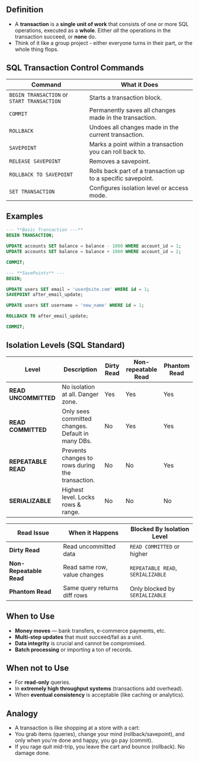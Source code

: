 ## Definition

- A **transaction** is a **single unit of work** that consists of one or more SQL operations, executed as a **whole**. Either *all* the operations in the transaction succeed, or **none** do.
- Think of it like a group project - either everyone turns in their part, or the whole thing flops.

## SQL Transaction Control Commands

| Command | What it Does |
| --- | --- |
| `BEGIN TRANSACTION` or `START TRANSACTION` | Starts a transaction block. |
| `COMMIT` | Permanently saves all changes made in the transaction. |
| `ROLLBACK` | Undoes all changes made in the current transaction. |
| `SAVEPOINT` | Marks a point within a transaction you can roll back to. |
| `RELEASE SAVEPOINT` | Removes a savepoint. |
| `ROLLBACK TO SAVEPOINT` | Rolls back part of a transaction up to a specific savepoint. |
| `SET TRANSACTION` | Configures isolation level or access mode. |
## **Examples**

```sql
--- **Basic Transaction ---**
BEGIN TRANSACTION;

UPDATE accounts SET balance = balance - 1000 WHERE account_id = 1;
UPDATE accounts SET balance = balance + 1000 WHERE account_id = 2;

COMMIT;

--- **SavePoints** ---
BEGIN;

UPDATE users SET email = 'user@site.com' WHERE id = 1;
SAVEPOINT after_email_update;

UPDATE users SET username = 'new_name' WHERE id = 1;

ROLLBACK TO after_email_update;

COMMIT;

```
## Isolation Levels (SQL Standard)

| Level                | Description                                       | Dirty Read | Non-repeatable Read | Phantom Read |
| -------------------- | ------------------------------------------------- | ---------- | ------------------- | ------------ |
| **READ UNCOMMITTED** | No isolation at all. Danger zone.                 | Yes        | Yes                 | Yes          |
| **READ COMMITTED**   | Only sees committed changes. Default in many DBs. | No         | Yes                 | Yes          |
| **REPEATABLE READ**  | Prevents changes to rows during the transaction.  | No         | No                  | Yes          |
| **SERIALIZABLE**     | Highest level. Locks rows & range.                | No         | No                  | No           |

| Read Issue              | When it Happens              | Blocked By Isolation Level        |
| ----------------------- | ---------------------------- | --------------------------------- |
| **Dirty Read**          | Read uncommitted data        | `READ COMMITTED` or higher        |
| **Non-Repeatable Read** | Read same row, value changes | `REPEATABLE READ`, `SERIALIZABLE` |
| **Phantom Read**        | Same query returns diff rows | Only blocked by `SERIALIZABLE`    |
## When to Use
- **Money moves** — bank transfers, e-commerce payments, etc.
- **Multi-step updates** that must succeed/fail as a unit.
- **Data integrity** is crucial and cannot be compromised.
- **Batch processing** or importing a ton of records.
## When not to Use
- For **read-only** queries.
- In **extremely high throughput systems** (transactions add overhead).
- When **eventual consistency** is acceptable (like caching or analytics).
## Analogy
- A transaction is like shopping at a store with a cart:
- You grab items (queries), change your mind (rollback/savepoint), and only when you're done and happy, you go pay (commit).
- If you rage quit mid-trip, you leave the cart and bounce (rollback). No damage done.